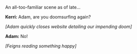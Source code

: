 An all-too-familiar scene as of late...

**Kerri:** Adam, are you doomsurfing again?

*[Adam quickly closes website detailing our impending doom]*

**Adam:** No!

*[Feigns reading something happy]*
